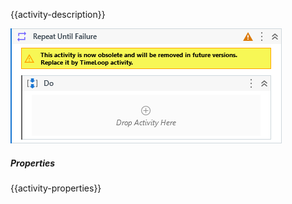 {{activity-description}}

![](../img/activities/RepeatUntilFailure.png)

##### Properties

{{activity-properties}}
